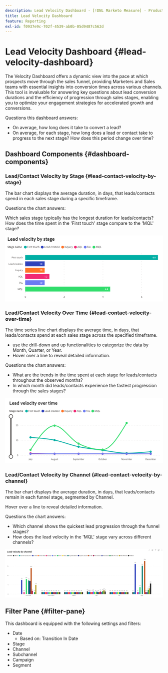 ```yaml
---
description: Lead Velocity Dashboard - [!DNL Marketo Measure] - Product
title: Lead Velocity Dashboard
feature: Reporting
exl-id: f0937e9c-702f-4539-ab0b-05d9487c562d
---
```

# Lead Velocity Dashboard {#lead-velocity-dashboard}

The Velocity Dashboard offers a dynamic view into the pace at which prospects move through the sales funnel, providing Marketers and Sales teams with essential insights into conversion times across various channels. This tool is invaluable for answering key questions about lead conversion durations and the efficiency of progression through sales stages, enabling you to optimize your engagement strategies for accelerated growth and conversions.

Questions this dashboard answers:

* On average, how long does it take to convert a lead?
* On average, for each stage, how long does a lead or contact take to progress to the next stage? How does this period change over time?

## Dashboard Components {#dashboard-components}

### Lead/Contact Velocity by Stage {#lead-contact-velocity-by-stage}

The bar chart displays the average duration, in days, that leads/contacts spend in each sales stage during a specific timeframe.

Questions the chart answers:

Which sales stage typically has the longest duration for leads/contacts?
How does the time spent in the 'First touch' stage compare to the 'MQL' stage?

![](assets/lead-velocity-dashboard-1.png)

### Lead/Contact Velocity Over Time {#lead-contact-velocity-over-time}

The time series line chart displays the average time, in days, that leads/contacts spend at each sales stage across the specified timeframe.

* use the drill-down and up functionalities to categorize the data by Month, Quarter, or Year.
* Hover over a line to reveal detailed information.

Questions the chart answers:

* What are the trends in the time spent at each stage for leads/contacts throughout the observed months?
* In which month did leads/contacts experience the fastest progression through the sales stages?

![](assets/lead-velocity-dashboard-2.png)

### Lead/Contact Velocity by Channel {#lead-contact-velocity-by-channel}

The bar chart displays the average duration, in days, that leads/contacts remain in each funnel stage, segmented by Channel.

Hover over a line to reveal detailed information.

Questions the chart answers:

* Which channel shows the quickest lead progression through the funnel stages?
* How does the lead velocity in the 'MQL' stage vary across different channels?

![](assets/lead-velocity-dashboard-3.png)

## Filter Pane {#filter-pane}

This dashboard is equipped with the following settings and filters:

* Date 
  * Based on: Transition In Date
* Stage
* Channel
* Subchannel
* Campaign
* Segment
